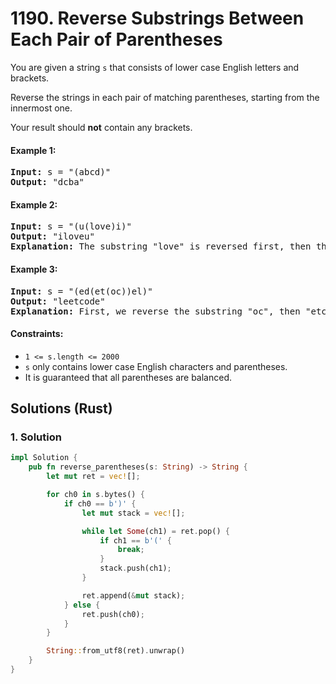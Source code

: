 # 1190. Reverse Substrings Between Each Pair of Parentheses
You are given a string `s` that consists of lower case English letters and brackets.

Reverse the strings in each pair of matching parentheses, starting from the innermost one.

Your result should **not** contain any brackets.

#### Example 1:
<pre>
<strong>Input:</strong> s = "(abcd)"
<strong>Output:</strong> "dcba"
</pre>

#### Example 2:
<pre>
<strong>Input:</strong> s = "(u(love)i)"
<strong>Output:</strong> "iloveu"
<strong>Explanation:</strong> The substring "love" is reversed first, then the whole string is reversed.
</pre>

#### Example 3:
<pre>
<strong>Input:</strong> s = "(ed(et(oc))el)"
<strong>Output:</strong> "leetcode"
<strong>Explanation:</strong> First, we reverse the substring "oc", then "etco", and finally, the whole string.
</pre>

#### Constraints:
* `1 <= s.length <= 2000`
* `s` only contains lower case English characters and parentheses.
* It is guaranteed that all parentheses are balanced.

## Solutions (Rust)

### 1. Solution
```Rust
impl Solution {
    pub fn reverse_parentheses(s: String) -> String {
        let mut ret = vec![];

        for ch0 in s.bytes() {
            if ch0 == b')' {
                let mut stack = vec![];

                while let Some(ch1) = ret.pop() {
                    if ch1 == b'(' {
                        break;
                    }
                    stack.push(ch1);
                }

                ret.append(&mut stack);
            } else {
                ret.push(ch0);
            }
        }

        String::from_utf8(ret).unwrap()
    }
}
```
